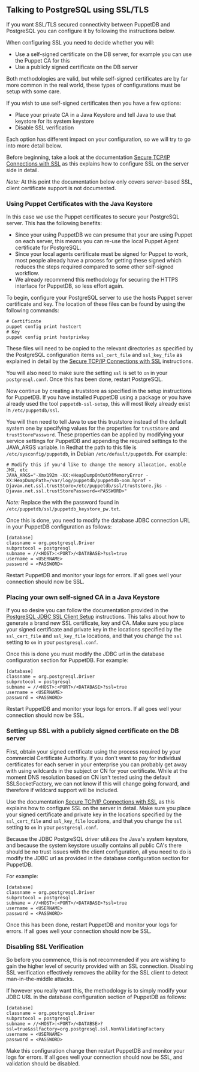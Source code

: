 ## Talking to PostgreSQL using SSL/TLS

If you want SSL/TLS secured connectivity between PuppetDB and PostgreSQL you can configure it by following the instructions below.

When configuring SSL you need to decide whether you will:

* Use a self-signed certificate on the DB server, for example you can use the Puppet CA for this
* Use a publicly signed certificate on the DB server

Both methodologies are valid, but while self-signed certificates are by far more common in the real world, these types of configurations must be setup with some care.

If you wish to use self-signed certificates then you have a few options:

* Place your private CA in a Java Keystore and tell Java to use that keystore for its system keystore
* Disable SSL verification

Each option has different impact on your configuration, so we will try to go into more detail below.

Before beginning, take a look at the documentation [Secure TCP/IP Connections with SSL](http://www.postgresql.org/docs/current/static/ssl-tcp.html) as this explains how to configure SSL on the server side in detail.

*Note:* At this point the documentation below only covers server-based SSL, client certificate support is not documented.

### Using Puppet Certificates with the Java Keystore

In this case we use the Puppet certificates to secure your PostgreSQL server. This has the following benefits:

* Since your using PuppetDB we can presume that your are using Puppet on each server, this means you can re-use the local Puppet Agent certificate for PostgreSQL.
* Since your local agents certificate must be signed for Puppet to work, most people already have a process for getting these signed which reduces the steps required compared to some other self-signed workflow.
* We already recommend this methodology for securing the HTTPS interface for PuppetDB, so less effort again.

To begin, configure your PostgreSQL server to use the hosts Puppet server certificate and key. The location of these files can be found by using the following commands:

    # Certificate
    puppet config print hostcert
    # Key
    puppet config print hostprivkey

These files will need to be copied to the relevant directories as specified by the PostgreSQL configuration items `ssl_cert_file` and `ssl_key_file` as explained in detail by the [Secure TCP/IP Connections with SSL](http://www.postgresql.org/docs/current/static/ssl-tcp.html) instructions.

You will also need to make sure the setting `ssl` is set to `on` in your `postgresql.conf`. Once this has been done, restart PostgreSQL.

Now continue by creating a truststore as specified in the setup instructions for PuppetDB. If you have installed PuppetDB using a package or you have already used the tool `puppetdb-ssl-setup`, this will most likely already exist in `/etc/puppetdb/ssl`.

You will then need to tell Java to use this truststore instead of the default system one by specifying values for the properties for `trustStore` and `trustStorePassword`. These properties can be applied by modifying your service settings for PuppetDB and appending the required settings to the JAVA_ARGS variable. In Redhat the path to this file is `/etc/sysconfig/puppetdb`, in Debian `/etc/default/puppetdb`. For example:

    # Modify this if you'd like to change the memory allocation, enable JMX, etc
    JAVA_ARGS="-Xmx192m -XX:+HeapDumpOnOutOfMemoryError -XX:HeapDumpPath=/var/log/puppetdb/puppetdb-oom.hprof -Djavax.net.ssl.trustStore=/etc/puppetdb/ssl/truststore.jks -Djavax.net.ssl.trustStorePassword=<PASSWORD>"

*Note:* Replace the <PASSWORD> with the password found in `/etc/puppetdb/ssl/puppetdb_keystore_pw.txt`.

Once this is done, you need to modify the database JDBC connection URL in your PuppetDB configuration as follows:

    [database]
    classname = org.postgresql.Driver
    subprotocol = postgresql
    subname = //<HOST>:<PORT>/<DATABASE>?ssl=true
    username = <USERNAME>
    password = <PASSWORD>

Restart PuppetDB and monitor your logs for errors. If all goes well your connection should now be SSL.

### Placing your own self-signed CA in a Java Keystore

If you so desire you can follow the documentation provided in the [PostgreSQL JDBC SSL Client Setup](http://jdbc.postgresql.org/documentation/head/ssl-client.html) instructions. This talks about how to generate a brand new SSL certificate, key and CA. Make sure you place your signed certificate and private key in the locations specified by the `ssl_cert_file` and `ssl_key_file` locations, and that you change the `ssl` setting to `on` in your `postgresql.conf`.

Once this is done you must modify the JDBC url in the database configuration section for PuppetDB. For example:

    [database]
    classname = org.postgresql.Driver
    subprotocol = postgresql
    subname = //<HOST>:<PORT>/<DATABASE>?ssl=true
    username = <USERNAME>
    password = <PASSWORD>

Restart PuppetDB and monitor your logs for errors. If all goes well your connection should now be SSL.

### Setting up SSL with a publicly signed certificate on the DB server

First, obtain your signed certificate using the process required by your commercial Certificate Authority. If you don't want to pay for individual certificates for each server in your enterprise you can probably get away with using wildcards in the subject or CN for your certificate. While at the moment DNS resolution based on CN isn't tested using the default SSLSocketFactory, we can not know if this will change going forward, and therefore if wildcard support will be included.

Use the documentation [Secure TCP/IP Connections with SSL](http://www.postgresql.org/docs/current/static/ssl-tcp.html) as this explains how to configure SSL on the server in detail. Make sure you place your signed certificate and private key in the locations specified by the `ssl_cert_file` and `ssl_key_file` locations, and that you change the `ssl` setting to `on` in your `postgresql.conf`.

Because the JDBC PostgreSQL driver utilizes the Java's system keystore, and because the system keystore usually contains all public CA's there should be no trust issues with the client configuration, all you need to do is modify the JDBC url as provided in the database configuration section for PuppetDB.

For example:

    [database]
    classname = org.postgresql.Driver
    subprotocol = postgresql
    subname = //<HOST>:<PORT>/<DATABASE>?ssl=true
    username = <USERNAME>
    password = <PASSWORD>

Once this has been done, restart PuppetDB and monitor your logs for errors. If all goes well your connection should now be SSL.

### Disabling SSL Verification

So before you commence, this is not recommended if you are wishing to gain the higher level of security provided with an SSL connection. Disabling SSL verification effectively removes the ability for the SSL client to detect man-in-the-middle attacks.

If however you really want this, the methodology is to simply modify your JDBC URL in the database configuration section of PuppetDB as follows:

    [database]
    classname = org.postgresql.Driver
    subprotocol = postgresql
    subname = //<HOST>:<PORT>/<DATABSE>?ssl=true&sslfactory=org.postgresql.ssl.NonValidatingFactory
    username = <USERNAME>
    password = <PASSWORD>

Make this configuration change then restart PuppetDB and monitor your logs for errors. If all goes well your connection should now be SSL, and validation should be disabled.
